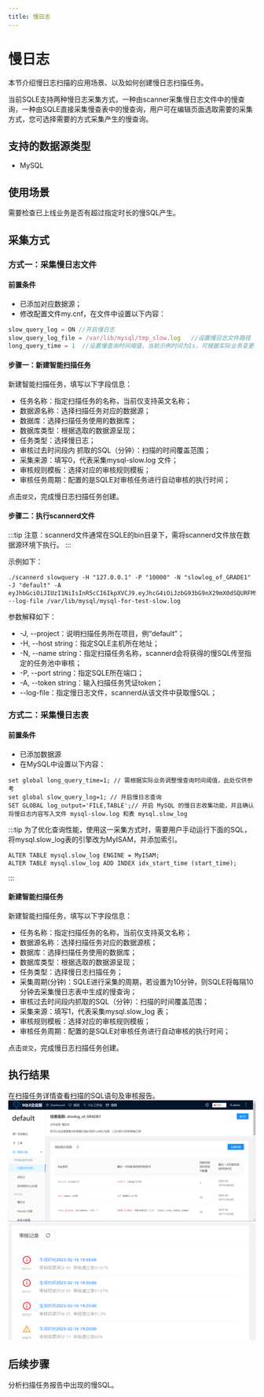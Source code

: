```yaml
---
title: 慢日志
---
```


# 慢日志
本节介绍慢日志扫描的应用场景、以及如何创建慢日志扫描任务。

当前SQLE支持两种慢日志采集方式，一种由scanner采集慢日志文件中的慢查询，一种由SQLE直接采集慢查表中的慢查询，用户可在编辑页面选取需要的采集方式，您可选择需要的方式采集产生的慢查询。

## 支持的数据源类型
* MySQL

## 使用场景
需要检查已上线业务是否有超过指定时长的慢SQL产生。

## 采集方式
### 方式一：采集慢日志文件

#### 前置条件
* 已添加对应数据源；
* 修改配置文件my.cnf，在文件中设置以下内容：
```jsx title="my.cnf"
slow_query_log = ON //开启慢日志
slow_query_log_file = /var/lib/mysql/tmp_slow.log   //设置慢日志文件路径
long_query_time = 1  //设置慢查询时间阈值，当前示例时间为1s，可根据实际业务变更
```

#### 步骤一：新建智能扫描任务

新建智能扫描任务，填写以下字段信息：

* 任务名称：指定扫描任务的名称，当前仅支持英文名称；
* 数据源名称：选择扫描任务对应的数据源；
* 数据库：选择扫描任务使用的数据库；
* 数据库类型：根据选取的数据源呈现；
* 任务类型：选择慢日志；
* 审核过去时间段内 抓取的SQL（分钟）：扫描的时间覆盖范围；
* 采集来源：填写0，代表采集mysql-slow.log 文件；
* 审核规则模板：选择对应的审核规则模板；
* 审核任务周期：配置的是SQLE对审核任务进行自动审核的执行时间；

点击`提交`，完成慢日志扫描任务创建。

#### 步骤二：执行scannerd文件
:::tip
注意：scannerd文件通常在SQLE的bin目录下，需将scannerd文件放在数据源环境下执行。
::: 

示例如下：

```
./scannerd slowquery -H "127.0.0.1" -P "10000" -N "slowlog_of_GRADE1" -J "default" -A eyJhbGciOiJIUzI1NiIsInR5cCI6IkpXVCJ9.eyJhcG4iOiJzbG93bG9nX29mX0dSQURFMSIsImV4cCI6MTcwODA3MjMzNSwibmFtZSI6ImFkbWluIn0.ArU5HpU7aSSVrRutxSAwRFYahSx0_4RNzD4KB6LTfpM --log-file /var/lib/mysql/mysql-for-test-slow.log
```

参数解释如下：

* -J, --project：说明扫描任务所在项目，例“default”；
* -H, --host string：指定SQLE主机所在地址；
* -N, --name string：指定扫描任务名称，scannerd会将获得的慢SQL传至指定的任务池中审核；
* -P, --port string：指定SQLE所在端口；
* -A, --token string：输入扫描任务凭证token；
* --log-file：指定慢日志文件，scannerd从该文件中获取慢SQL；


### 方式二：采集慢日志表
#### 前置条件
* 已添加数据源
* 在MySQL中设置以下内容：
```
set global long_query_time=1; // 需根据实际业务调整慢查询时间阈值，此处仅供参考
set global slow_query_log=1; // 开启慢日志查询
SET GLOBAL log_output='FILE,TABLE';// 开启 MySQL 的慢日志收集功能，并且确认将慢日志内容写入文件 mysql-slow.log 和表 mysql.slow_log
```
:::tip
为了优化查询性能，使用这一采集方式时，需要用户手动运行下面的SQL，将mysql.slow_log表的引擎改为MyISAM，并添加索引。
```
ALTER TABLE mysql.slow_log ENGINE = MyISAM;
ALTER TABLE mysql.slow_log ADD INDEX idx_start_time (start_time);
```
:::
#### 新建智能扫描任务

新建智能扫描任务，填写以下字段信息：

* 任务名称：指定扫描任务的名称，当前仅支持英文名称；
* 数据源名称：选择扫描任务对应的数据源核；
* 数据库：选择扫描任务使用的数据库；
* 数据库类型：根据选取的数据源呈现；
* 任务类型：选择慢日志扫描任务；
* 采集周期(分钟)：SQLE进行采集的周期，若设置为10分钟，则SQLE将每隔10分钟去采集慢日志表中生成的慢查询；
* 审核过去时间段内抓取的SQL（分钟）：扫描的时间覆盖范围；
* 采集来源：填写1，代表采集mysql.slow_log 表；
* 审核规则模板：选择对应的审核规则模板；
* 审核任务周期：配置的是SQLE对审核任务进行自动审核的执行时间；

点击`提交`，完成慢日志扫描任务创建。


## 执行结果
在扫描任务详情查看扫描的SQL语句及审核报告。
![result](img/slowlog-result.png)
![result2](img/slowlog-result2.png)


## 后续步骤
分析扫描任务报告中出现的慢SQL。





